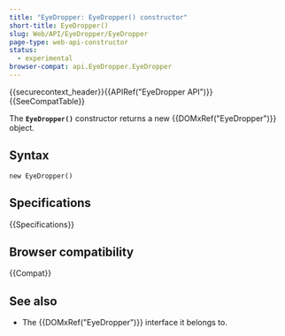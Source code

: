 ```yaml
---
title: "EyeDropper: EyeDropper() constructor"
short-title: EyeDropper()
slug: Web/API/EyeDropper/EyeDropper
page-type: web-api-constructor
status:
  - experimental
browser-compat: api.EyeDropper.EyeDropper
---
```


{{securecontext_header}}{{APIRef("EyeDropper API")}}{{SeeCompatTable}}

The **`EyeDropper()`** constructor returns a new {{DOMxRef("EyeDropper")}} object.

## Syntax

```js-nolint
new EyeDropper()
```

## Specifications

{{Specifications}}

## Browser compatibility

{{Compat}}

## See also

- The {{DOMxRef("EyeDropper")}} interface it belongs to.

